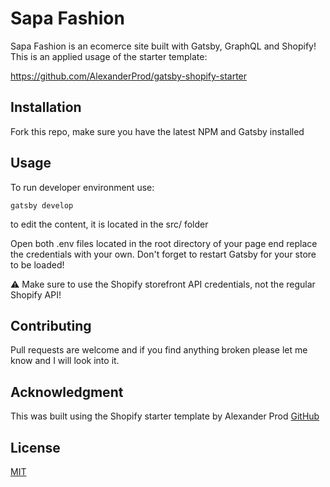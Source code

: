 # Sapa Fashion

Sapa Fashion is an ecomerce site built with Gatsby, GraphQL and Shopify!
This is an applied usage of the starter template:

https://github.com/AlexanderProd/gatsby-shopify-starter

## Installation

Fork this repo, make sure you have the latest NPM and Gatsby installed


## Usage

To run developer environment use:

```
gatsby develop
```
to edit the content, it is located in the src/ folder

Open both .env files located in the root directory of your page end replace the credentials with your own. Don't forget to restart Gatsby for your store to be loaded!

⚠️ Make sure to use the Shopify storefront API credentials, not the regular Shopify API!

## Contributing
Pull requests are welcome and if you find anything broken please let me know and I will look into it.

## Acknowledgment
This was built using the Shopify starter template by Alexander Prod [GitHub](https://github.com/AlexanderProd)
## License
[MIT](https://choosealicense.com/licenses/mit/)
